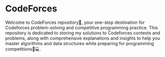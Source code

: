 # CodeForces
Welcome to CodeForces repository🙋, your one-stop destination for Codeforces problem-solving and competitive programming practice. This repository is dedicated to storing my solutions to Codeforces contests and problems, along with comprehensive explanations and insights to help you master algorithms and data structures while preparing for programming competitions🦾💻.

